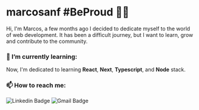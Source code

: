 # marcosanf #BeProud :rainbow_flag:
Hi, I'm Marcos, a few months ago I decided to dedicate myself to the world of web development. It has been a difficult journey, but I want to learn, grow and contribute to the community.

### 🌱 I’m currently learning:
Now, I'm dedicated to learning **React**, **Next**, **Typescript**, and **Node** stack. 

### 📫 How to reach me:
![Linkedin Badge](https://img.shields.io/badge/-MarcosFernandes-blue?style=flat-square&logo=Linkedin&logoColor=white&link=https://www.linkedin.com/in/marcos--fernandes/) ![Gmail Badge](https://img.shields.io/badge/-marcosanf.c@gmail.com-c14438?style=flat-square&logo=Gmail&logoColor=white&link=mailto:marcosanf.c@gmail.com)
